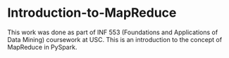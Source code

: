 # Introduction-to-MapReduce

This work was done as part of INF 553 (Foundations and Applications of Data Mining) coursework at USC.
This is an introduction to the concept of MapReduce in PySpark. 
